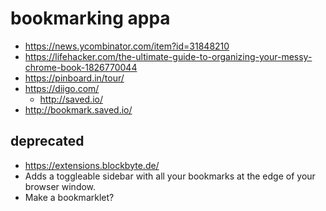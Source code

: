# bookmarking appa

* https://news.ycombinator.com/item?id=31848210
* https://lifehacker.com/the-ultimate-guide-to-organizing-your-messy-chrome-book-1826770044
* https://pinboard.in/tour/
* https://diigo.com/
	* http://saved.io/
* http://bookmark.saved.io/

## deprecated

* https://extensions.blockbyte.de/
* Adds a toggleable sidebar with all your bookmarks at the edge of your browser window.
* Make a bookmarklet?
